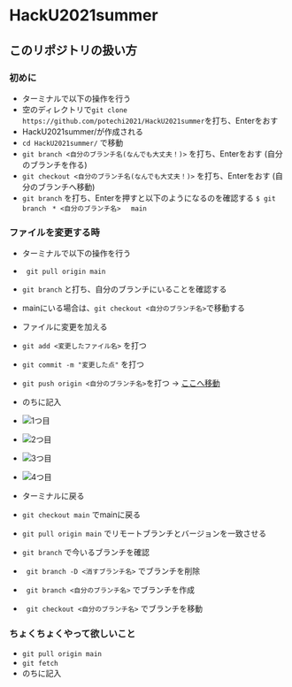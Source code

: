 # HackU2021summer

## このリポジトリの扱い方

### 初めに

- ターミナルで以下の操作を行う
- 空のディレクトリで``` git clone https://github.com/potechi2021/HackU2021summer ```を打ち、Enterをおす
- HackU2021summer/が作成される
- ```cd HackU2021summer/``` で移動
- ``` git branch <自分のブランチ名(なんでも大丈夫！)> ``` を打ち、Enterをおす (自分のブランチを作る)
- ``` git checkout <自分のブランチ名(なんでも大丈夫！)> ``` を打ち、Enterをおす (自分のブランチへ移動)
- ``` git branch ``` を打ち、Enterを押すと以下のようになるのを確認する
```$ git branch ```
```* <自分のブランチ名> ```
```  main ```
  
### ファイルを変更する時

- ターミナルで以下の操作を行う
- ``` git pull origin main``` 
- ``` git branch ``` と打ち、自分のブランチにいることを確認する 
- mainにいる場合は、``` git checkout <自分のブランチ名> ```で移動する
- ファイルに変更を加える
- ``` git add <変更したファイル名> ``` を打つ
- ``` git commit -m "変更した点" ``` を打つ
- ``` git push origin <自分のブランチ名> ```を打つ → [ここへ移動](https://github.com/potechi2021/HackU2021summer/ "ここ")
- のちに記入


- ![1つ目](readme_img/compare_and_pullrequest.png)
- ![2つ目](readme_img/create_pull_request.png)
- ![3つ目](readme_img/merge_pull_request.png)
- ![4つ目](readme_img/delete_branch.png)

- ターミナルに戻る
- ``` git checkout main ``` でmainに戻る
- ``` git pull origin main ``` でリモートブランチとバージョンを一致させる
- ``` git branch ``` で今いるブランチを確認
- ``` git branch -D <消すブランチ名>``` でブランチを削除
- ``` git branch <自分のブランチ名>``` でブランチを作成
- ``` git checkout <自分のブランチ名>``` でブランチを移動

### ちょくちょくやって欲しいこと

- ``` git pull origin main ``` 
- ``` git fetch ``` 
- のちに記入
